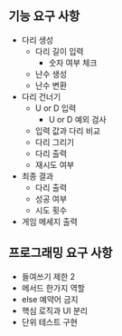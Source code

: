 ## 기능 요구 사항
- 다리 생성
    - 다리 길이 입력
      - 숫자 여부 체크
    - 난수 생성
    - 난수 변환
- 다리 건너기
    - U or D 입력
      - U or D 예외 검사
    - 입력 값과 다리 비교
    - 다리 그리기
    - 다리 출력
    - 재시도 여부
- 최종 결과
  - 다리 출력
  - 성공 여부
  - 시도 횟수
- 게임 메세지 출력 

## 프로그래밍 요구 사항
- 들여쓰기 제한 2
- 메서드 한가지 역할
- else 예약어 금지
- 핵심 로직과 UI 분리
- 단위 테스트 구현